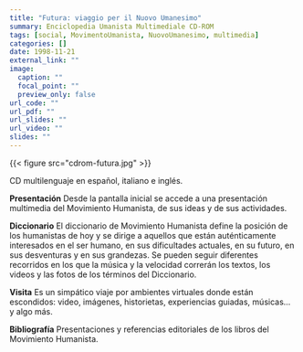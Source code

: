 ```yaml
---
title: "Futura: viaggio per il Nuovo Umanesimo"
summary: Enciclopedia Umanista Multimediale CD-ROM
tags: [social, MovimentoUmanista, NuovoUmanesimo, multimedia]
categories: []
date: 1998-11-21
external_link: ""
image:
  caption: ""
  focal_point: ""
  preview_only: false
url_code: ""
url_pdf: ""
url_slides: ""
url_video: ""
slides: ""
---
```


{{< figure src="cdrom-futura.jpg" >}}

CD multilenguaje en español, italiano e inglés.

**Presentación**
Desde la pantalla inicial se accede a una presentación multimedia del Movimiento Humanista, de sus ideas y de sus actividades.

**Diccionario**
El diccionario de Movimiento Humanista define la posición de los humanistas de hoy y se dirige a aquellos que están auténticamente interesados en el ser humano, en sus dificultades actuales, en su futuro, en sus desventuras y en sus grandezas.
Se pueden seguir diferentes recorridos en los que la música y la velocidad correrán los textos, los videos y las fotos de los términos del Diccionario.

**Visita**
Es un simpático viaje por ambientes virtuales donde están escondidos: video, imágenes, historietas, experiencias guiadas, músicas… y algo más.

**Bibliografía**
Presentaciones y referencias editoriales de los libros del Movimiento Humanista.

